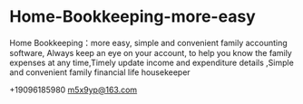 # Home-Bookkeeping-more-easy


Home Bookkeeping：more easy, simple and convenient family accounting software, Always keep an eye on your account, to help you know the family expenses at any time,Timely update income and expenditure details ,Simple and convenient family financial life housekeeper


+19096185980 m5x9yp@163.com
